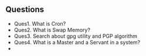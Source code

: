 ## Questions 
- Ques1. What is Cron?
- Ques2. What is Swap Memory?
- Ques3. Search about gpg utility and PGP algorithm
- Ques4. What is a Master and a Servant in a system?
- 
